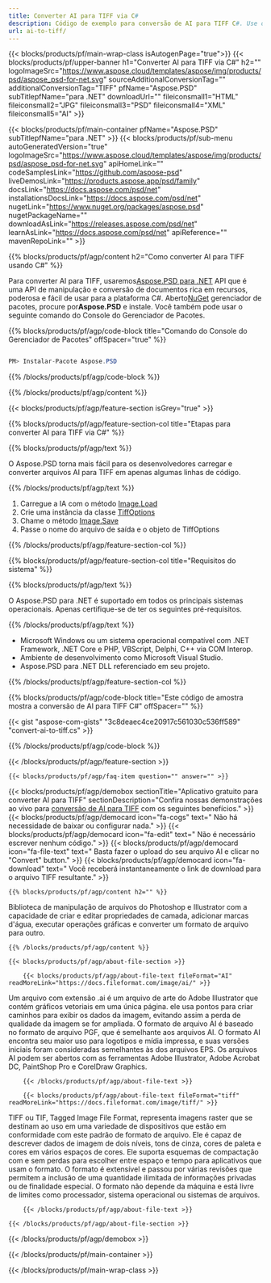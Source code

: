```yaml
---
title: Converter AI para TIFF via C#
description: Código de exemplo para conversão de AI para TIFF C#. Use o código de exemplo da API para arquivos AI em lote para conversão TIFF em VB.NET, Asp.NET ou qualquer aplicativo baseado em .NET.
url: ai-to-tiff/
---
```


{{< blocks/products/pf/main-wrap-class isAutogenPage="true">}}
{{< blocks/products/pf/upper-banner h1="Converter AI para TIFF via C#" h2="" logoImageSrc="https://www.aspose.cloud/templates/aspose/img/products/psd/aspose_psd-for-net.svg" sourceAdditionalConversionTag="" additionalConversionTag="TIFF" pfName="Aspose.PSD" subTitlepfName="para .NET" downloadUrl="" fileiconsmall1="HTML" fileiconsmall2="JPG" fileiconsmall3="PSD" fileiconsmall4="XML" fileiconsmall5="AI" >}}

{{< blocks/products/pf/main-container pfName="Aspose.PSD" subTitlepfName="para .NET" >}}
{{< blocks/products/pf/sub-menu autoGeneratedVersion="true" logoImageSrc="https://www.aspose.cloud/templates/aspose/img/products/psd/aspose_psd-for-net.svg" apiHomeLink="" codeSamplesLink="https://github.com/aspose-psd" liveDemosLink="https://products.aspose.app/psd/family" docsLink="https://docs.aspose.com/psd/net" installationsDocsLink="https://docs.aspose.com/psd/net" nugetLink="https://www.nuget.org/packages/aspose.psd" nugetPackageName="" downloadAsLink="https://releases.aspose.com/psd/net" learnAsLink="https://docs.aspose.com/psd/net" apiReference="" mavenRepoLink="" >}}

{{% blocks/products/pf/agp/content h2="Como converter AI para TIFF usando C#" %}}

Para converter AI para TIFF, usaremos<a href="/psd/{{< lang-code >}}net">Aspose.PSD para .NET</a> API que é uma API de manipulação e conversão de documentos rica em recursos, poderosa e fácil de usar para a plataforma C#. Aberto<a href="https://www.nuget.org/packages/aspose.psd">NuGet</a> gerenciador de pacotes, procure por<b>Aspose.PSD</b> e instale. Você também pode usar o seguinte comando do Console do Gerenciador de Pacotes.

{{% blocks/products/pf/agp/code-block title="Comando do Console do Gerenciador de Pacotes" offSpacer="true" %}}

``` cs

PM> Instalar-Pacote Aspose.PSD

```

{{% /blocks/products/pf/agp/code-block %}}

{{% /blocks/products/pf/agp/content %}}

{{< blocks/products/pf/agp/feature-section isGrey="true" >}}

{{% blocks/products/pf/agp/feature-section-col title="Etapas para converter AI para TIFF via C#" %}}

{{% blocks/products/pf/agp/text %}}

 O Aspose.PSD torna mais fácil para os desenvolvedores carregar e converter arquivos AI para TIFF em apenas algumas linhas de código.

{{% /blocks/products/pf/agp/text %}}

1. Carregue a IA com o método [Image.Load](https://apireference.aspose.com/psd/net/aspose.psd/image/methods/load/index)
1. Crie uma instância da classe [TiffOptions](https://apireference.aspose.com/psd/net/aspose.psd.imageoptions/TiffOptions)
1. Chame o método [Image.Save](https://apireference.aspose.com/psd/net/aspose.psd/image/methods/save/index)
1. Passe o nome do arquivo de saída e o objeto de TiffOptions

{{% /blocks/products/pf/agp/feature-section-col %}}

{{% blocks/products/pf/agp/feature-section-col title="Requisitos do sistema" %}}

{{% blocks/products/pf/agp/text %}}

 O Aspose.PSD para .NET é suportado em todos os principais sistemas operacionais. Apenas certifique-se de ter os seguintes pré-requisitos.

{{% /blocks/products/pf/agp/text %}}

- Microsoft Windows ou um sistema operacional compatível com .NET Framework, .NET Core e PHP, VBScript, Delphi, C++ via COM Interop.
- Ambiente de desenvolvimento como Microsoft Visual Studio.
- Aspose.PSD para .NET DLL referenciado em seu projeto.

{{% /blocks/products/pf/agp/feature-section-col %}}

{{% blocks/products/pf/agp/code-block title="Este código de amostra mostra a conversão de AI para TIFF C#" offSpacer="" %}}

{{< gist "aspose-com-gists" "3c8deaec4ce20917c561030c536ff589" "convert-ai-to-tiff.cs" >}}

{{% /blocks/products/pf/agp/code-block %}}

{{< /blocks/products/pf/agp/feature-section >}}

    {{< blocks/products/pf/agp/faq-item question="" answer="" >}}
 

<!-- aboutfile Starts -->

{{< blocks/products/pf/agp/demobox sectionTitle="Aplicativo gratuito para converter AI para TIFF" sectionDescription="Confira nossas demonstrações ao vivo para [conversão de AI para TIFF](https://products.aspose.app/psd/conversion/ai-to-tiff) com os seguintes benefícios." >}}
        {{< blocks/products/pf/agp/democard icon="fa-cogs" text=" Não há necessidade de baixar ou configurar nada." >}}
        {{< blocks/products/pf/agp/democard icon="fa-edit" text=" Não é necessário escrever nenhum código." >}}
        {{< blocks/products/pf/agp/democard icon="fa-file-text" text=" Basta fazer o upload do seu arquivo AI e clicar no \"Convert\" button." >}}
        {{< blocks/products/pf/agp/democard icon="fa-download" text=" Você receberá instantaneamente o link de download para o arquivo TIFF resultante." >}}

    {{% blocks/products/pf/agp/content h2="" %}}

Biblioteca de manipulação de arquivos do Photoshop e Illustrator com a capacidade de criar e editar propriedades de camada, adicionar marcas d'água, executar operações gráficas e converter um formato de arquivo para outro.



    {{% /blocks/products/pf/agp/content %}}

    {{< blocks/products/pf/agp/about-file-section >}}

        {{< blocks/products/pf/agp/about-file-text fileFormat="AI" readMoreLink="https://docs.fileformat.com/image/ai/" >}}
Um arquivo com extensão .ai é um arquivo de arte do Adobe Illustrator que contém gráficos vetoriais em uma única página. ele usa pontos para criar caminhos para exibir os dados da imagem, evitando assim a perda de qualidade da imagem se for ampliada. O formato de arquivo AI é baseado no formato de arquivo PGF, que é semelhante aos arquivos AI. O formato AI encontra seu maior uso para logotipos e mídia impressa, e suas versões iniciais foram consideradas semelhantes às dos arquivos EPS. Os arquivos AI podem ser abertos com as ferramentas Adobe Illustrator, Adobe Acrobat DC, PaintShop Pro e CorelDraw Graphics.

        {{< /blocks/products/pf/agp/about-file-text >}}

        {{< blocks/products/pf/agp/about-file-text fileFormat="tiff" readMoreLink="https://docs.fileformat.com/image/tiff/" >}}
TIFF ou TIF, Tagged Image File Format, representa imagens raster que se destinam ao uso em uma variedade de dispositivos que estão em conformidade com este padrão de formato de arquivo. Ele é capaz de descrever dados de imagem de dois níveis, tons de cinza, cores de paleta e cores em vários espaços de cores. Ele suporta esquemas de compactação com e sem perdas para escolher entre espaço e tempo para aplicativos que usam o formato. O formato é extensível e passou por várias revisões que permitem a inclusão de uma quantidade ilimitada de informações privadas ou de finalidade especial. O formato não depende da máquina e está livre de limites como processador, sistema operacional ou sistemas de arquivos.

        {{< /blocks/products/pf/agp/about-file-text >}}

    {{< /blocks/products/pf/agp/about-file-section >}}

{{< /blocks/products/pf/agp/demobox >}}

<!-- aboutfile Ends -->



{{< /blocks/products/pf/main-container >}}
    
{{< /blocks/products/pf/main-wrap-class >}}
